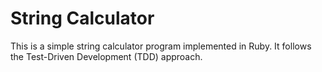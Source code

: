 # String Calculator

This is a simple string calculator program implemented in Ruby. It follows the Test-Driven Development (TDD) approach.